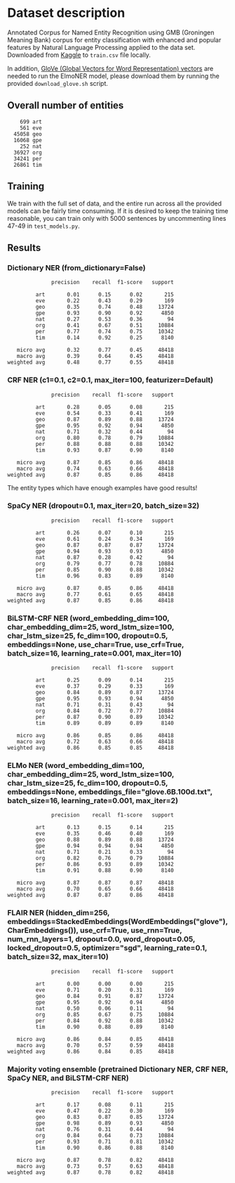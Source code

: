 # Dataset description

Annotated Corpus for Named Entity Recognition using GMB (Groningen Meaning Bank) corpus for entity classification with enhanced and popular features by Natural Language Processing applied to the data set. Downloaded from [Kaggle](https://www.kaggle.com/abhinavwalia95/entity-annotated-corpus) to `train.csv` file locally.

In addition, [GloVe (Global Vectors for Word Representation) vectors](https://nlp.stanford.edu/projects/glove/) are needed to run the ElmoNER model, please download them by running the provided `download_glove.sh` script.

## Overall number of entities

```
    699 art
    561 eve
  45058 geo
  16068 gpe
    252 nat
  36927 org
  34241 per
  26861 tim
```

## Training

We train with the full set of data, and the entire run across all the provided models can be fairly time consuming. If it is desired to keep the training time reasonable, you can train only with 5000 sentences by uncommenting lines 47-49 in `test_models.py`.

## Results

### Dictionary NER (from_dictionary=False)

```
              precision    recall  f1-score   support

         art       0.01      0.15      0.02       215
         eve       0.22      0.43      0.29       169
         geo       0.35      0.74      0.48     13724
         gpe       0.93      0.90      0.92      4850
         nat       0.27      0.53      0.36        94
         org       0.41      0.67      0.51     10884
         per       0.77      0.74      0.75     10342
         tim       0.14      0.92      0.25      8140

   micro avg       0.32      0.77      0.45     48418
   macro avg       0.39      0.64      0.45     48418
weighted avg       0.48      0.77      0.55     48418
```

### CRF NER (c1=0.1, c2=0.1, max_iter=100, featurizer=Default)

```
              precision    recall  f1-score   support

         art       0.28      0.05      0.08       215
         eve       0.54      0.33      0.41       169
         geo       0.87      0.89      0.88     13724
         gpe       0.95      0.92      0.94      4850
         nat       0.71      0.32      0.44        94
         org       0.80      0.78      0.79     10884
         per       0.88      0.88      0.88     10342
         tim       0.93      0.87      0.90      8140

   micro avg       0.87      0.85      0.86     48418
   macro avg       0.74      0.63      0.66     48418
weighted avg       0.87      0.85      0.86     48418

```

The entity types which have enough examples have good results!

### SpaCy NER (dropout=0.1, max_iter=20, batch_size=32)

```
              precision    recall  f1-score   support

         art       0.26      0.07      0.10       215
         eve       0.61      0.24      0.34       169
         geo       0.87      0.87      0.87     13724
         gpe       0.94      0.93      0.93      4850
         nat       0.87      0.28      0.42        94
         org       0.79      0.77      0.78     10884
         per       0.85      0.90      0.88     10342
         tim       0.96      0.83      0.89      8140

   micro avg       0.87      0.85      0.86     48418
   macro avg       0.77      0.61      0.65     48418
weighted avg       0.87      0.85      0.86     48418

```

### BiLSTM-CRF NER (word_embedding_dim=100, char_embedding_dim=25, word_lstm_size=100, char_lstm_size=25, fc_dim=100, dropout=0.5, embeddings=None, use_char=True, use_crf=True, batch_size=16, learning_rate=0.001, max_iter=10)

```
              precision    recall  f1-score   support

         art       0.25      0.09      0.14       215
         eve       0.37      0.29      0.33       169
         geo       0.84      0.89      0.87     13724
         gpe       0.95      0.93      0.94      4850
         nat       0.71      0.31      0.43        94
         org       0.84      0.72      0.77     10884
         per       0.87      0.90      0.89     10342
         tim       0.89      0.89      0.89      8140

   micro avg       0.86      0.85      0.86     48418
   macro avg       0.72      0.63      0.66     48418
weighted avg       0.86      0.85      0.85     48418

```

### ELMo NER (word_embedding_dim=100, char_embedding_dim=25, word_lstm_size=100, char_lstm_size=25, fc_dim=100, dropout=0.5, embeddings=None, embeddings_file="glove.6B.100d.txt", batch_size=16, learning_rate=0.001, max_iter=2)

```
              precision    recall  f1-score   support

         art       0.13      0.15      0.14       215
         eve       0.35      0.46      0.40       169
         geo       0.88      0.89      0.88     13724
         gpe       0.94      0.94      0.94      4850
         nat       0.71      0.21      0.33        94
         org       0.82      0.76      0.79     10884
         per       0.86      0.93      0.89     10342
         tim       0.91      0.88      0.90      8140

   micro avg       0.87      0.87      0.87     48418
   macro avg       0.70      0.65      0.66     48418
weighted avg       0.87      0.87      0.86     48418

```

### FLAIR NER (hidden_dim=256, embeddings=StackedEmbeddings(WordEmbeddings("glove"), CharEmbeddings()), use_crf=True, use_rnn=True, num_rnn_layers=1, dropout=0.0, word_dropout=0.05, locked_dropout=0.5, optimizer="sgd", learning_rate=0.1, batch_size=32, max_iter=10)

```
              precision    recall  f1-score   support

         art       0.00      0.00      0.00       215
         eve       0.71      0.20      0.31       169
         geo       0.84      0.91      0.87     13724
         gpe       0.95      0.92      0.94      4850
         nat       0.50      0.06      0.11        94
         org       0.85      0.67      0.75     10884
         per       0.84      0.92      0.88     10342
         tim       0.90      0.88      0.89      8140

   micro avg       0.86      0.84      0.85     48418
   macro avg       0.70      0.57      0.59     48418
weighted avg       0.86      0.84      0.85     48418

```

### Majority voting ensemble (pretrained Dictionary NER, CRF NER, SpaCy NER, and BiLSTM-CRF NER)

```
              precision    recall  f1-score   support

         art       0.17      0.08      0.11       215
         eve       0.47      0.22      0.30       169
         geo       0.83      0.87      0.85     13724
         gpe       0.98      0.89      0.93      4850
         nat       0.76      0.31      0.44        94
         org       0.84      0.64      0.73     10884
         per       0.93      0.71      0.81     10342
         tim       0.90      0.86      0.88      8140

   micro avg       0.87      0.78      0.82     48418
   macro avg       0.73      0.57      0.63     48418
weighted avg       0.87      0.78      0.82     48418
```
